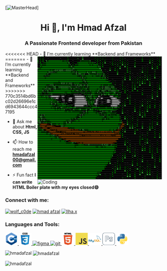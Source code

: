[![MasterHead](https://1.bp.blogspot.com/-7A4WynwLsM...)]
<h1 align="center">Hi 👋, I'm Hmad Afzal</h1>
<h3 align="center">A Passionate Frontend developer from Pakistan</h3>
<<<<<<< HEAD
<img align="right" alt="Coding" width="400" src="sidegif.gif">
- 🌱 I'm currently learning **Backend and Frameworks**
=======
<img align="right" alt="Coding" width="400" src="[https://gifer.com/embed/3rCC](https://gifer.com/en/3rCC)">
- 🌱 I’m currently learning **Backend and Frameworks**
>>>>>>> 770c3514bd6bc02d26696e1cd6943644ccc47195

- 💬 Ask me about **Html, CSS, JS**

- 📫 How to reach me **hmadafzal00@gmail.com**

- ⚡ Fun fact **I can write HTML Boiler plate with my eyes closed😄**

<h3 align="left">Connect with me:</h3>
<p align="left">
<a href="https://twitter.com/wolf_c0de" target="blank"><img align="center" src="https://raw.githubusercontent.com/rahuldkjain/github-profile-readme-generator/master/src/images/icons/Social/twitter.svg" alt="wolf_c0de" height="30" width="40" /></a>
<a href="https://linkedin.com/in/hmad afzal" target="blank"><img align="center" src="https://raw.githubusercontent.com/rahuldkjain/github-profile-readme-generator/master/src/images/icons/Social/linked-in-alt.svg" alt="hmad afzal" height="30" width="40" /></a>
<a href="https://instagram.com/llha.x" target="blank"><img align="center" src="https://raw.githubusercontent.com/rahuldkjain/github-profile-readme-generator/master/src/images/icons/Social/instagram.svg" alt="llha.x" height="30" width="40" /></a>
</p>

<h3 align="left">Languages and Tools:</h3>
<p align="left"> <a href="https://www.w3schools.com/cpp/" target="_blank" rel="noreferrer"> <img src="https://raw.githubusercontent.com/devicons/devicon/master/icons/cplusplus/cplusplus-original.svg" alt="cplusplus" width="40" height="40"/> </a> <a href="https://www.w3schools.com/css/" target="_blank" rel="noreferrer"> <img src="https://raw.githubusercontent.com/devicons/devicon/master/icons/css3/css3-original-wordmark.svg" alt="css3" width="40" height="40"/> </a> <a href="https://www.figma.com/" target="_blank" rel="noreferrer"> <img src="https://www.vectorlogo.zone/logos/figma/figma-icon.svg" alt="figma" width="40" height="40"/> </a> <a href="https://git-scm.com/" target="_blank" rel="noreferrer"> <img src="https://www.vectorlogo.zone/logos/git-scm/git-scm-icon.svg" alt="git" width="40" height="40"/> </a> <a href="https://www.w3.org/html/" target="_blank" rel="noreferrer"> <img src="https://raw.githubusercontent.com/devicons/devicon/master/icons/html5/html5-original-wordmark.svg" alt="html5" width="40" height="40"/> </a> <a href="https://developer.mozilla.org/en-US/docs/Web/JavaScript" target="_blank" rel="noreferrer"> <img src="https://raw.githubusercontent.com/devicons/devicon/master/icons/javascript/javascript-original.svg" alt="javascript" width="40" height="40"/> </a> <a href="https://www.mysql.com/" target="_blank" rel="noreferrer"> <img src="https://raw.githubusercontent.com/devicons/devicon/master/icons/mysql/mysql-original-wordmark.svg" alt="mysql" width="40" height="40"/> </a> <a href="https://www.photoshop.com/en" target="_blank" rel="noreferrer"> <img src="https://raw.githubusercontent.com/devicons/devicon/master/icons/photoshop/photoshop-line.svg" alt="photoshop" width="40" height="40"/> </a> <a href="https://www.python.org" target="_blank" rel="noreferrer"> <img src="https://raw.githubusercontent.com/devicons/devicon/master/icons/python/python-original.svg" alt="python" width="40" height="40"/> </a> </p>

<p><img align="left" src="https://github-readme-stats.vercel.app/api/top-langs?username=hmadafzal&show_icons=true&locale=en&layout=compact" alt="hmadafzal" /></p>

<p>&nbsp;<img align="center" src="https://github-readme-stats.vercel.app/api?username=hmadafzal&show_icons=true&locale=en" alt="hmadafzal" /></p>

<p><img align="center" src="https://github-readme-streak-stats.herokuapp.com/?user=hmadafzal&" alt="hmadafzal" /></p>

